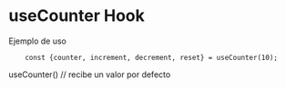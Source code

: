 # useCounter Hook

Ejemplo de uso

```
    const {counter, increment, decrement, reset} = useCounter(10);
```

useCounter() // recibe un valor por defecto
